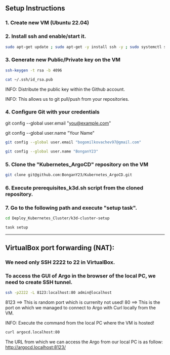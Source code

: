 ## Setup Instructions

### 1. Create new VM (Ubuntu 22.04)
### 2. Install ssh and enable/start it.

```bash
sudo apt-get update ; sudo apt-get -y install ssh -y ; sudo systemctl start ssh ; sudo systemctl enable ssh ; sudo systemctl status ssh
```

### 3. Generate new Public/Private key on the VM
```bash
ssh-keygen -t rsa -b 4096
```
```bash
cat ~/.ssh/id_rsa.pub
```

INFO: Distribute the public key within the Github account.

INFO: This allows us to git pull/push from your repositories.

### 4. Configure Git with your credentials

git config --global user.email "you@example.com"

git config --global user.name "Your Name"

```bash
git config --global user.email "bogomilkovachev97@gmail.com"
```
```bash
git config --global user.name "BonganY23"
```

### 5. Clone the "Kubernetes_ArgoCD" repository on the VM

```bash
git clone git@github.com:BonganY23/Kubernetes_ArgoCD.git
```

### 6. Execute prerequisites_k3d.sh script from the cloned repository.
### 7. Go to the following path and execute "setup task".

```bash
cd Deploy_Kubernetes_Cluster/k3d-cluster-setup
```
```bash
task setup
```
---------------------------------------------------------------------------------------------------------------------------------------------------

## VirtualBox port forwarding (NAT):

### We need only SSH 2222 to 22 in VirtualBox.

### To access the GUI of Argo in the browser of the local PC, we need to create SSH tunnel.

```bash
ssh -p2222 -L 8123:localhost:80 admin@localhost
```

8123 ==> This is random port which is currenlty not used! 80 ==> This is the port on which we managed to connect to Argo with Curl locally from the VM.

INFO: Execute the command from the local PC where the VM is hosted!

```bash
curl argocd.localhost:80
```

The URL from which we can access the Argo from our local PC is as follow: http://argocd.localhost:8123/
